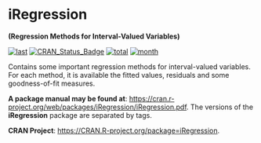 # iRegression

**(Regression Methods for Interval-Valued Variables)**

[![last](https://www.r-pkg.org/badges/last-release/iRegression)](https://CRAN.R-project.org/package=iRegression)
[![CRAN_Status_Badge](https://www.r-pkg.org/badges/version/iRegression)](https://CRAN.R-project.org/package=iRegression)
[![total](http://cranlogs.r-pkg.org/badges/grand-total/iRegression)](https://CRAN.R-project.org/package=iRegression)
[![month](https://cranlogs.r-pkg.org/badges/iRegression)](https://CRAN.R-project.org/package=iRegression)

Contains some important regression methods for interval-valued variables. For each method, it is available the fitted values, residuals and some goodness-of-fit measures.


**A package manual may be found at**: https://cran.r-project.org/web/packages/iRegression/iRegression.pdf. The versions of the **iRegression** package are separated by tags.

**CRAN Project**: https://CRAN.R-project.org/package=iRegression.

